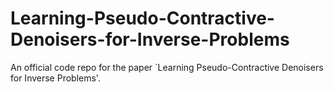 # Learning-Pseudo-Contractive-Denoisers-for-Inverse-Problems
An official code repo for the paper `Learning Pseudo-Contractive Denoisers for Inverse Problems'.
